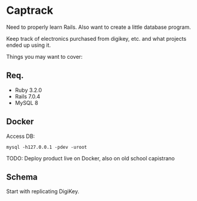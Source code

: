 # Captrack

Need to properly learn Rails. Also want to create a little database program.
 
Keep track of electronics purchased from digikey, etc. and what projects ended up using it.

Things you may want to cover:

## Req.

- Ruby 3.2.0
- Rails 7.0.4
- MySQL 8

## Docker

Access DB:
```
mysql -h127.0.0.1 -pdev -uroot
```

TODO: Deploy product live on Docker, also on old school capistrano

## Schema

Start with replicating DigiKey.